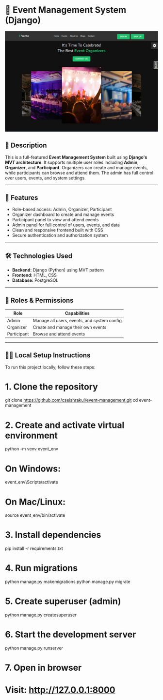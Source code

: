 # 🎉 Event Management System (Django)

![Home Page](home.png)
## 📄 Description  
This is a full-featured **Event Management System** built using **Django's MVT architecture**. It supports multiple user roles including **Admin**, **Organizer**, and **Participant**. Organizers can create and manage events, while participants can browse and attend them. The admin has full control over users, events, and system settings.

---

## 🚀 Features  
- Role-based access: Admin, Organizer, Participant  
- Organizer dashboard to create and manage events  
- Participant panel to view and attend events  
- Admin panel for full control of users, events, and data  
- Clean and responsive frontend built with CSS  
- Secure authentication and authorization system  

---

## 🛠️ Technologies Used  
- **Backend:** Django (Python) using MVT pattern  
- **Frontend:** HTML, CSS  
- **Database:** PostgreSQL  

---

## 👥 Roles & Permissions  

| Role        | Capabilities                                |
|-------------|---------------------------------------------|
| Admin       | Manage all users, events, and system config |
| Organizer   | Create and manage their own events          |
| Participant | Browse and attend events                    |

---
## 🧑‍💻 Local Setup Instructions

To run this project locally, follow these steps:
# 1. Clone the repository
git clone https://github.com/cseishrakul/event-management.git
cd event-management

# 2. Create and activate virtual environment
python -m venv event_env
# On Windows:
event_env\Scripts\activate
# On Mac/Linux:
source event_env/bin/activate

# 3. Install dependencies
pip install -r requirements.txt

# 4. Run migrations
python manage.py makemigrations
python manage.py migrate

# 5. Create superuser (admin)
python manage.py createsuperuser

# 6. Start the development server
python manage.py runserver

# 7. Open in browser
# Visit: http://127.0.0.1:8000
